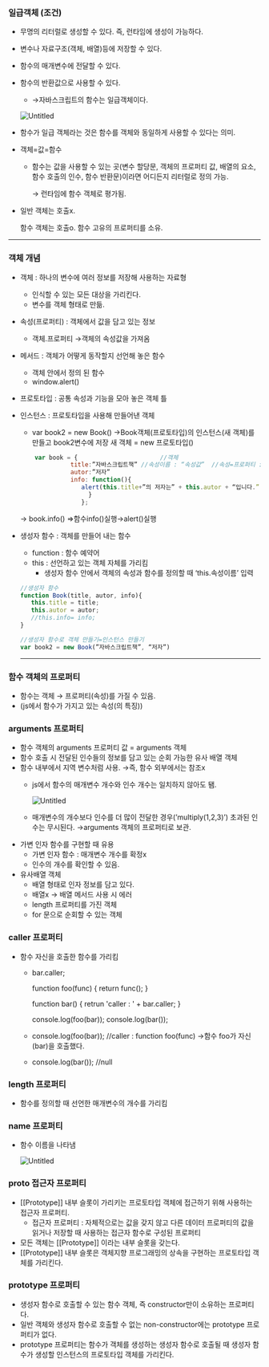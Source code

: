 

### 일급객체 (조건)

- 무명의 리터럴로 생성할 수 있다. 즉, 런타임에 생성이 가능하다.
- 변수나 자료구조(객체, 배열)등에 저장할 수 있다.
- 함수의 매개변수에 전달할 수 있다.
- 함수의 반환값으로 사용할 수 있다.
    - →자바스크립트의 함수는 일급객체이다.
    
    ![Untitled](https://s3-us-west-2.amazonaws.com/secure.notion-static.com/5b240a8f-229d-4804-9201-f7b7f650bda4/Untitled.png)
    

- 함수가 일급 객체라는 것은 함수를 객체와 동일하게 사용할 수 있다는 의미.
    
    
- 객체=값=함수
    - 함수는 값을 사용할 수 있는 곳(변수 할당문, 객체의 프로퍼티 값, 배열의 요소, 함수 호출의 인수, 함수 반환문)이라면 어디든지 리터럴로 정의 가능.
        
        → 런타임에 함수 객체로 평가됨.
        
- 일반 객체는 호출x.
    
    함수 객체는 호출o. 함수 고유의 프로퍼티를 소유.
    

---

### 객체 개념

- 객체 : 하나의 변수에 여러 정보를 저장해 사용하는 자료형
    - 인식할 수 있는 모든 대상을 가리킨다.
    - 변수를 객체 형태로 만듦.
- 속성(프로퍼티) : 객체에서 값을 담고 있는 정보
    - 객체.프로퍼티 →객체의 속성값을 가져옴
- 메서드 : 객체가 어떻게 동작할지 선언해 놓은 함수
    - 객체 안에서 정의 된 함수
    - window.alert()
    
- 프로토타입 : 공통 속성과 기능을 모아 놓은 객체 틀
- 인스턴스 : 프로토타입을 사용해 만들어낸 객체
    - var book2 = new Book()  →Book객체(프로토타입)의 인스턴스(새 객체)를 만들고 book2변수에 저장
    새 객체 = new 프로토타입()
    
    ```jsx
    	var book = {                       //객체
                  title:”자바스크립트책” //속성이름 : “속성값”  //속성=프로퍼티 : (객체의 상태 데이터)
                  autor:”저자”
                  info: function(){
                     alert(this.title+”의 저자는” + this.autor + “입니다.” ); //메소드 : 객체 안의 함수(객체의 동작)
                       }
    		         };
    ```
    
    → book.info()  ⇒함수info()실행→alert()실행
    
- 생성자 함수 : 객체를 만들어 내는 함수
    - function : 함수 예약어
    - this : 선언하고 있는 객체 자체를 가리킴
        - 생성자 함수 안에서 객체의 속성과 함수를 정의할 때 ‘this.속성이름’ 입력
    
    ```jsx
    //생성자 함수
    function Book(title, autor, info){
       this.title = title;
       this.autor = autor;
       //this.info= info;
    }
    
    //생성자 함수로 객체 만들기=인스턴스 만들기
    var book2 = new Book(”자바스크립트책”, “저자”)
    ```
    
    ---
    

### 함수 객체의 프로퍼티

- 함수는 객체 → 프로퍼티(속성)를 가질 수 있음.
- (js에서 함수가 가지고 있는 속성(의 특징))

### arguments 프로퍼티

- 함수 객체의 arguments 프로퍼티 값 = arguments 객체
- 함수 호출 시 전달된 인수들의 정보를 담고 있는 순회 가능한 유사 배열 객체
- 함수 내부에서 지역 변수처럼 사용. →즉, 함수 외부에서는 참조x
    - js에서 함수의 매개변수 개수와 인수 개수는 일치하지 않아도 됌.
        
        ![Untitled](https://s3-us-west-2.amazonaws.com/secure.notion-static.com/824ab762-1dea-4668-a3d3-23d5de454326/Untitled.png)
        
    - 매개변수의 개수보다 인수를 더 많이 전달한 경우(’multiply(1,2,3)’) 초과된 인수는 무시된다.
    →arguments 객체의 프로퍼티로 보관.
- 가변 인자 함수를 구현할 때 유용
    - 가변 인자 함수 : 매개변수 개수를 확정x
    - 인수의 개수를 확인할 수 있음.
- 유사배열 객체
    - 배열 형태로 인자 정보를 담고 있다.
    - 배열x → 배열 메서드 사용 시 에러
    - length 프로퍼티를 가진 객체
    - for 문으로 순회할 수 있는 객체
    

### caller 프로퍼티

- 함수 자신을 호출한 함수를 가리킴
    - bar.caller;
        
        function foo(func) {
        return func();
        }
        
        function bar() {
        retrun 'caller : ' + bar.caller;
        }
        
        console.log(foo(bar));
        console.log(bar());
        
    - console.log(foo(bar));   //caller : function foo(func) →함수 foo가 자신(bar)을 호출했다.
    - console.log(bar());       //null

### length 프로퍼티

- 함수를 정의할 때 선언한 매개변수의 개수를 가리킴

### name 프로퍼티

- 함수 이름을 나타냄
    
    ![Untitled](https://s3-us-west-2.amazonaws.com/secure.notion-static.com/b184547c-acf7-41e8-88dc-a73724dc91f8/Untitled.png)
    

### __**proto**__ 접근자 프로퍼티

- [[Prototype]] 내부 슬롯이 가리키는 프로토타입 객체에 접근하기 위해 사용하는 접근자 프로퍼티.
    - 접근자 프로퍼티 : 자체적으로는 값을 갖지 않고 다른 데이터 프로퍼티의 값을 읽거나 저장할 때 사용하는 접근자 함수로 구성된 프로퍼티
- 모든 객체는 [[Prototype]] 이라는 내부 슬롯을 갖는다.
- [[Prototype]] 내부 슬롯은 객체지향 프로그래밍의 상속을 구현하는 프로토타입 객체를 가리킨다.

### prototype 프로퍼티

- 생성자 함수로 호출할 수 있는 함수 객체, 즉 constructor만이 소유하는 프로퍼티다.
- 일반 객체와 생성자 함수로 호출할 수 없는 non-constructor에는 prototype 프로퍼티가 없다.
- prototype 프로퍼티는 함수가 객체를 생성하는 생성자 함수로 호출될 때 생성자 함수가 생성할 인스턴스의 프로토타입 객체를 가리킨다.